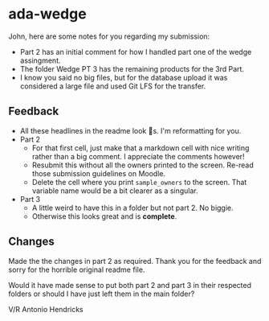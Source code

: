 # ada-wedge

John, here are some notes for you regarding my submission: 
*  Part 2 has an initial comment for how I handled part one of the wedge assingment.
* The folder Wedge PT 3 has the remaining products for the 3rd Part.
* I know you said no big files, but for the database upload it was considered a large file and used Git LFS for the transfer.

## Feedback

* All these headlines in the readme look 🍌s. I'm reformatting for you. 
* Part 2
  + For that first cell, just make that a markdown cell with nice writing rather than a big comment. I appreciate the comments however!
  + Resubmit this without all the owners printed to the screen. Re-read those submission guidelines on Moodle. 
  + Delete the cell where you print `sample_owners` to the screen. That variable name would be a bit clearer as a singular. 
* Part 3
  + A little weird to have this in a folder but not part 2. No biggie.
  + Otherwise this looks great and is **complete**.


## Changes
Made the the changes in part 2 as required.
Thank you for the feedback and sorry for the horrible original readme file.

Would it have made sense to put both part 2 and part 3 in their respected folders or should I have just left them in the main folder?

V/R
Antonio Hendricks

